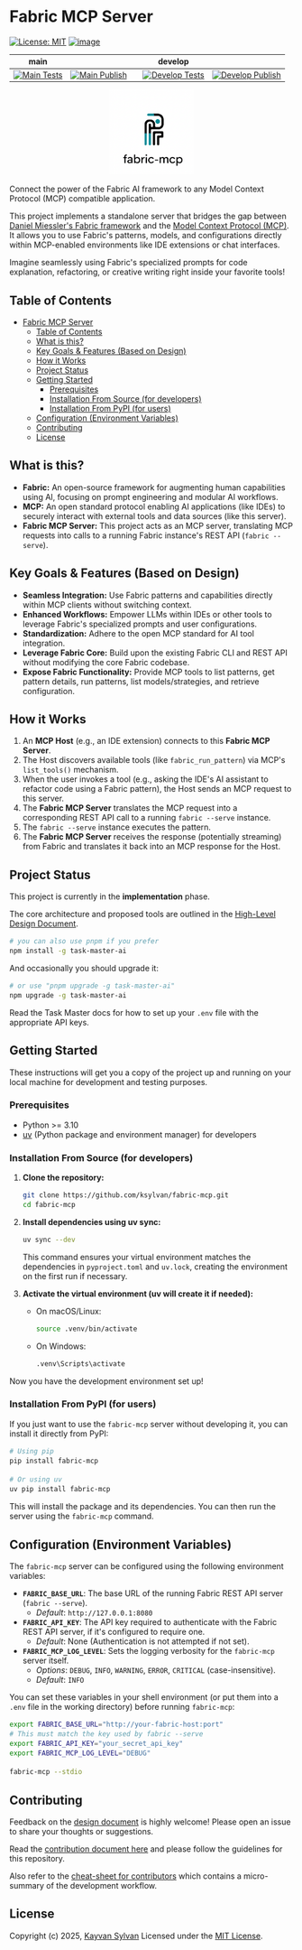 # Fabric MCP Server

[![License: MIT][mit_license]][mit_license_link]
[![image](https://img.shields.io/pypi/v/fabric-mcp.svg)](https://pypi.python.org/pypi/fabric-mcp)

| main  |   |  | develop  |   |
|:---:|:---:|:---:|:---:|:---:|
| [![Main Tests][main_tests]][main_tests_link] | [![Main Publish][main_publish]][main_publish_link] |  | [![Develop Tests][develop_tests]][develop_tests_link] | [![Develop Publish][develop_publish]][develop_publish_link] |

<div align="center">
<img src="https://github.com/ksylvan/fabric-mcp/blob/main/docs/logo.png?raw=true" alt="fabric-mcp logo" width="150" height="150">
</div>

Connect the power of the Fabric AI framework to any Model Context Protocol (MCP) compatible application.

This project implements a standalone server that bridges the gap between [Daniel Miessler's Fabric framework][fabricGithubLink] and the [Model Context Protocol (MCP)][MCP]. It allows you to use Fabric's patterns, models, and configurations directly within MCP-enabled environments like IDE extensions or chat interfaces.

Imagine seamlessly using Fabric's specialized prompts for code explanation, refactoring, or creative writing right inside your favorite tools!

## Table of Contents

- [Fabric MCP Server](#fabric-mcp-server)
  - [Table of Contents](#table-of-contents)
  - [What is this?](#what-is-this)
  - [Key Goals \& Features (Based on Design)](#key-goals--features-based-on-design)
  - [How it Works](#how-it-works)
  - [Project Status](#project-status)
  - [Getting Started](#getting-started)
    - [Prerequisites](#prerequisites)
    - [Installation From Source (for developers)](#installation-from-source-for-developers)
    - [Installation From PyPI (for users)](#installation-from-pypi-for-users)
  - [Configuration (Environment Variables)](#configuration-environment-variables)
  - [Contributing](#contributing)
  - [License](#license)

## What is this?

- **Fabric:** An open-source framework for augmenting human capabilities using AI, focusing on prompt engineering and modular AI workflows.
- **MCP:** An open standard protocol enabling AI applications (like IDEs) to securely interact with external tools and data sources (like this server).
- **Fabric MCP Server:** This project acts as an MCP server, translating MCP requests into calls to a running Fabric instance's REST API (`fabric --serve`).

## Key Goals & Features (Based on Design)

- **Seamless Integration:** Use Fabric patterns and capabilities directly within MCP clients without switching context.
- **Enhanced Workflows:** Empower LLMs within IDEs or other tools to leverage Fabric's specialized prompts and user configurations.
- **Standardization:** Adhere to the open MCP standard for AI tool integration.
- **Leverage Fabric Core:** Build upon the existing Fabric CLI and REST API without modifying the core Fabric codebase.
- **Expose Fabric Functionality:** Provide MCP tools to list patterns, get pattern details, run patterns, list models/strategies, and retrieve configuration.

## How it Works

1. An **MCP Host** (e.g., an IDE extension) connects to this **Fabric MCP Server**.
2. The Host discovers available tools (like `fabric_run_pattern`) via MCP's `list_tools()` mechanism.
3. When the user invokes a tool (e.g., asking the IDE's AI assistant to refactor code using a Fabric pattern), the Host sends an MCP request to this server.
4. The **Fabric MCP Server** translates the MCP request into a corresponding REST API call to a running `fabric --serve` instance.
5. The `fabric --serve` instance executes the pattern.
6. The **Fabric MCP Server** receives the response (potentially streaming) from Fabric and translates it back into an MCP response for the Host.

## Project Status

This project is currently in the **implementation** phase.

The core architecture and proposed tools are outlined in the [High-Level Design Document][design_doc].

```bash
# you can also use pnpm if you prefer
npm install -g task-master-ai
```

And occasionally you should upgrade it:

```bash
# or use "pnpm upgrade -g task-master-ai"
npm upgrade -g task-master-ai
```

Read the Task Master docs for how to set up your `.env` file with the appropriate API keys.

## Getting Started

These instructions will get you a copy of the project up and running on your local machine for development and testing purposes.

### Prerequisites

- Python >= 3.10
- [uv](https://github.com/astral-sh/uv) (Python package and environment manager) for developers

### Installation From Source (for developers)

1. **Clone the repository:**

   ```bash
   git clone https://github.com/ksylvan/fabric-mcp.git
   cd fabric-mcp
   ```

2. **Install dependencies using uv sync:**

   ```bash
   uv sync --dev
   ```

   This command ensures your virtual environment matches the dependencies in `pyproject.toml` and `uv.lock`, creating the environment on the first run if necessary.

3. **Activate the virtual environment (uv will create it if needed):**

   - On macOS/Linux:

     ```bash
     source .venv/bin/activate
     ```

   - On Windows:

     ```bash
     .venv\Scripts\activate
     ```

Now you have the development environment set up!

### Installation From PyPI (for users)

If you just want to use the `fabric-mcp` server without developing it, you can install it directly from PyPI:

```bash
# Using pip
pip install fabric-mcp

# Or using uv
uv pip install fabric-mcp
```

This will install the package and its dependencies. You can then run the server using the `fabric-mcp` command.

## Configuration (Environment Variables)

The `fabric-mcp` server can be configured using the following environment variables:

- **`FABRIC_BASE_URL`**: The base URL of the running Fabric REST API server (`fabric --serve`).
  - *Default*: `http://127.0.0.1:8080`
- **`FABRIC_API_KEY`**: The API key required to authenticate with the Fabric REST API server, if it's configured to require one.
  - *Default*: None (Authentication is not attempted if not set).
- **`FABRIC_MCP_LOG_LEVEL`**: Sets the logging verbosity for the `fabric-mcp` server itself.
  - *Options*: `DEBUG`, `INFO`, `WARNING`, `ERROR`, `CRITICAL` (case-insensitive).
  - *Default*: `INFO`

You can set these variables in your shell environment (or put them into a `.env` file in the working directory) before running `fabric-mcp`:

```bash
export FABRIC_BASE_URL="http://your-fabric-host:port"
# This must match the key used by fabric --serve
export FABRIC_API_KEY="your_secret_api_key"
export FABRIC_MCP_LOG_LEVEL="DEBUG"

fabric-mcp --stdio
```

## Contributing

Feedback on the [design document][design_doc] is highly welcome! Please open an issue to share your thoughts or suggestions.

Read the [contribution document here](./docs/contributing.md) and please follow the guidelines for this repository.

Also refer to the [cheat-sheet for contributors](./docs/contributing-cheatsheet.md) which contains a micro-summary of the
development workflow.

## License

Copyright (c) 2025, [Kayvan Sylvan](kayvan@sylvan.com) Licensed under the [MIT License](./LICENSE).

[fabricGithubLink]: https://github.com/danielmiessler/fabric
[MCP]: https://modelcontextprotocol.io/
[design_doc]: ./docs/design.md
[develop_publish_link]: https://github.com/ksylvan/fabric-mcp/actions/workflows/publish.yml?branch=develop
[develop_publish]: https://github.com/ksylvan/fabric-mcp/actions/workflows/publish.yml/badge.svg?branch=develop
[develop_tests_link]: https://github.com/ksylvan/fabric-mcp/actions/workflows/tests.yml?branch=develop
[develop_tests]: https://github.com/ksylvan/fabric-mcp/actions/workflows/tests.yml/badge.svg?branch=develop
[mit_license_link]: https://opensource.org/licenses/MIT
[mit_license]: https://img.shields.io/badge/License-MIT-yellow.svg
[main_publish_link]: https://github.com/ksylvan/fabric-mcp/actions/workflows/publish.yml
[main_publish]: https://github.com/ksylvan/fabric-mcp/actions/workflows/publish.yml/badge.svg
[main_tests_link]: https://github.com/ksylvan/fabric-mcp/actions/workflows/tests.yml
[main_tests]: https://github.com/ksylvan/fabric-mcp/actions/workflows/tests.yml/badge.svg
